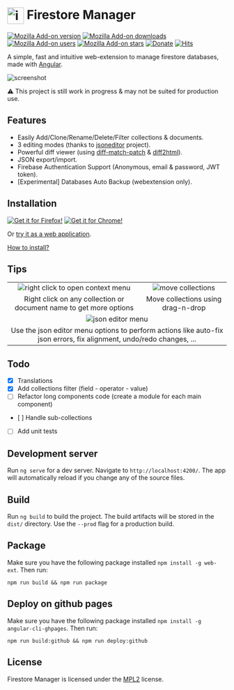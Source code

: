 # <img src="src/assets/images/firestore_logo.png" alt="icon" width="38" align="top" /> Firestore Manager

[![Mozilla Add-on version](https://img.shields.io/amo/v/firestore-manager.svg)](https://addons.mozilla.org/firefox/addon/firestore-manager/?src=external-github-shield-downloads)
[![Mozilla Add-on downloads](https://img.shields.io/amo/dw/firestore-manager.svg)](https://addons.mozilla.org/firefox/addon/firestore-manager/?src=external-github-shield-downloads)
[![Mozilla Add-on users](https://img.shields.io/amo/users/firestore-manager.svg)](https://addons.mozilla.org/firefox/addon/firestore-manager/statistics/)
[![Mozilla Add-on stars](https://img.shields.io/amo/stars/firestore-manager.svg)](https://addons.mozilla.org/firefox/addon/firestore-manager/reviews/)
[![Donate](https://img.shields.io/badge/PayPal-Donate-gray.svg?style=flat&logo=paypal&colorA=0071bb&logoColor=fff)](https://www.paypal.me/axeldev)
[![Hits](https://hits.seeyoufarm.com/api/count/incr/badge.svg?url=https%3A%2F%2Fgithub.com%2FFirebaseGoodies%2Ffirestore-manager&count_bg=%2379C83D&title_bg=%23555555&icon=&icon_color=%23E7E7E7&title=hits&edge_flat=false)](https://hits.seeyoufarm.com)

A simple, fast and intuitive web-extension to manage firestore databases, made with [Angular](https://github.com/angular).

![screenshot](screenshots/popup.png)

:warning: This project is still work in progress & may not be suited for production use.

## Features

<!-- - Clean UI (based on [ng-zorro-antd](https://github.com/NG-ZORRO/ng-zorro-antd)). -->

- Easily Add/Clone/Rename/Delete/Filter collections & documents.
- 3 editing modes (thanks to [jsoneditor](https://github.com/josdejong/jsoneditor) project).
- Powerful diff viewer (using [diff-match-patch](https://github.com/google/diff-match-patch) & [diff2html](https://github.com/rtfpessoa/diff2html)).
- JSON export/import.
- Firebase Authentication Support (Anonymous, email & password, JWT token).
- [Experimental] Databases Auto Backup (webextension only).

## Installation

[![Get it for Firefox!](https://i.imgur.com/TMOLdK6.png)](https://addons.mozilla.org/firefox/addon/firestore-manager/?src=external-github-download)
[![Get it for Chrome!](https://i.imgur.com/B0i5sn3.png)](https://github.com/FirebaseGoodies/firestore-manager/releases)

Or [try it as a web application](https://firebasegoodies.github.io/firestore-manager/manager).

[How to install?](https://github.com/AXeL-dev/install-webextension)

## Tips

<table>
  <tr align="center">
    <td>
      <img src="screenshots/tips/right_click_context_menu.png" alt="right click to open context menu"/>
    </td>
    <td>
      <img src="screenshots/tips/move_collections.png" alt="move collections"/>
    </td>
  </tr>
  <tr align="center">
    <td>
      Right click on any collection or document name to get more options
    </td>
    <td>
      Move collections using drag-n-drop
    </td>
  </tr>
  <tr align="center">
    <td colspan="2">
      <img src="screenshots/tips/json_editor_menu.png" alt="json editor menu"/>
    </td>
  </tr>
  <tr align="center">
    <td colspan="2">
      Use the json editor menu options to perform actions like auto-fix json errors, fix alignment, undo/redo changes, ...
    </td>
  </tr>
</table>

## Todo

- [x] Translations
- [x] Add collections filter (field - operator - value)
- [ ] Refactor long components code (create a module for each main component)
- [ ] Handle sub-collections
- [ ] Add unit tests

## Development server

Run `ng serve` for a dev server. Navigate to `http://localhost:4200/`. The app will automatically reload if you change any of the source files.

## Build

Run `ng build` to build the project. The build artifacts will be stored in the `dist/` directory. Use the `--prod` flag for a production build.

## Package

Make sure you have the following package installed `npm install -g web-ext`. Then run:

```
npm run build && npm run package
```

## Deploy on github pages

Make sure you have the following package installed `npm install -g angular-cli-ghpages`. Then run:

```
npm run build:github && npm run deploy:github
```

## License

Firestore Manager is licensed under the [MPL2](LICENSE) license.
